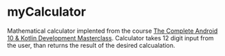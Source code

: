# myCalculator
Mathematical calculator implented from the course [The Complete Android 10 & Kotlin Development Masterclass](https://www.udemy.com/course/android-kotlin-developer/learn/lecture/17998825#overview). Calculator takes 12 digit input from the user, than returns the result of the desired calcualation.
